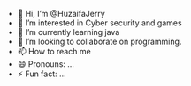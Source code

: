 - 👋 Hi, I’m @HuzaifaJerry
- 👀 I’m interested in Cyber security and games
- 🌱 I’m currently learning java 
- 💞️ I’m looking to collaborate on programming.
- 📫 How to reach me 
- 😄 Pronouns: ...
- ⚡ Fun fact: ...

<!---
HuzaifaJerry/HuzaifaJerry is a ✨ special ✨ repository because its `README.md` (this file) appears on your GitHub profile.
You can click the Preview link to take a look at your changes.
--->
